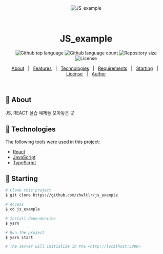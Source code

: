 <div align="center" id="top"> 
  <img src="./.github/app.gif" alt="JS_example" />

&#xa0;

  <!-- <a href="https://js_example.netlify.app">Demo</a> -->
</div>

<h1 align="center">JS_example</h1>

<p align="center">
  <img alt="Github top language" src="https://img.shields.io/github/languages/top/zhwltlr/js_example?color=56BEB8">

  <img alt="Github language count" src="https://img.shields.io/github/languages/count/zhwltlr/js_example?color=56BEB8">

  <img alt="Repository size" src="https://img.shields.io/github/repo-size/zhwltlr/js_example?color=56BEB8">

  <img alt="License" src="https://img.shields.io/github/license/zhwltlr/js_example?color=56BEB8">

  <!-- <img alt="Github issues" src="https://img.shields.io/github/issues/zhwltlr/js_example?color=56BEB8" /> -->

  <!-- <img alt="Github forks" src="https://img.shields.io/github/forks/zhwltlr/js_example?color=56BEB8" /> -->

  <!-- <img alt="Github stars" src="https://img.shields.io/github/stars/zhwltlr/js_example?color=56BEB8" /> -->
</p>

<!-- Status -->

<!-- <h4 align="center">
	🚧  JS_example 🚀 Under construction...  🚧
</h4>

<hr> -->

<p align="center">
  <a href="#dart-about">About</a> &#xa0; | &#xa0; 
  <a href="#sparkles-features">Features</a> &#xa0; | &#xa0;
  <a href="#rocket-technologies">Technologies</a> &#xa0; | &#xa0;
  <a href="#white_check_mark-requirements">Requirements</a> &#xa0; | &#xa0;
  <a href="#checkered_flag-starting">Starting</a> &#xa0; | &#xa0;
  <a href="#memo-license">License</a> &#xa0; | &#xa0;
  <a href="https://github.com/zhwltlr" target="_blank">Author</a>
</p>

<br>

## :dart: About

JS, REACT 실습 예제들 모아놓은 곳

## :rocket: Technologies

The following tools were used in this project:

- [React](https://pt-br.reactjs.org/)
- [JavaScript](https://www.javascript.com/)
- [TypeScript](https://www.typescriptlang.org/)

## :checkered_flag: Starting

```bash
# Clone this project
$ git clone https://github.com/zhwltlr/js_example

# Access
$ cd js_example

# Install dependencies
$ yarn

# Run the project
$ yarn start

# The server will initialize in the <http://localhost:3000>
```
